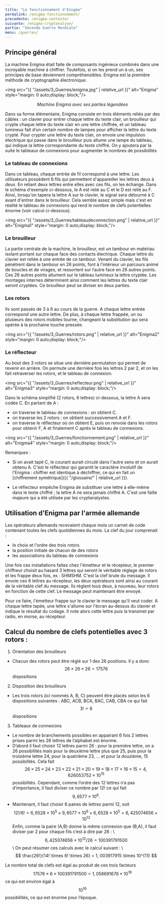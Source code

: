 ```yaml
---
title: "Le fonctionnement d'Enigma"
permalink: /enigma-fonctionnement/
precedente: /enigma-contexte/
suivante: /enigma-cryptanalyse/
partie: "Seconde Guerre Mondiale"
menu: /guerres/
---
```


## Principe général

La machine Enigma était faite de composants ingénieux combinés dans une incroyable machine à chiffrer. Toutefois, si on les prend un à un, ses principes de base deviennent compréhensibles. Enigma est la première méthode de cryptographie électronique.

<img src="{{ "/assets/3_Guerres/enigma.jpg" | relative_url }}" alt="Enigma" style="margin: 0 auto;display: block;"/>
<p align="center"> <em>Machine Enigma avec ses parties légendées</em> </p>

Dans sa forme élémentaire, Enigma consiste en trois éléments reliés par des câbles : un clavier pour entrer chaque lettre du texte clair, un brouilleur qui crypte chaque lettre du texte clair en une lettre chiffrée, et un tableau lumineux fait d’un certain nombre de lampes pour afficher la lettre du texte crypté. Pour crypter une lettre du texte clair, on envoie une impulsion électrique qui passe dans le brouilleur puis allume une lampe du tableau, qui indique la lettre correspondante du texte chiffré. On y ajoutera par la suite le tableaux de connexions pour augmenter le nombres de possibilités

### Le tableau de connexions

Dans ce tableau, chaque entrée de fil correspond à une lettre. Les utilisateurs possèdent 6 fils qui permettent d'appareiller les lettres deux à deux. En reliant deux lettres entre elles avec ces fils, on les échange. Dans le schéma d'exemple ci-dessous, le A est relié au C et le D est relié au F. Ainsi, lorsqu'on tapera la lettre A sur le clavier, le signal sera détourné à C avant d'entrer dans le brouilleur. Cela semble assez simple mais c'est en réalité le tableau de connexions qui rend le nombre de clefs potentielles énorme (voir calcul ci-dessous).

<img src="{{ "/assets/3_Guerres/tableaudeconnection.png" | relative_url }}" alt="Enigma1" style="margin: 0 auto;display: block;"/>

### Le brouilleur

La partie centrale de la machine, le brouilleur, est un tambour en matériau isolant portant sur chaque face des contacts électrique. Chaque lettre du clavier est reliée à une entrée de ce tambour. Venant du clavier, les fils pénètrent dans le tambour en 26 points, font à l’intérieur un parcours animé de boucles et de virages, et ressortent sur l’autre face en 26 autres points. Ces 26 autres points allument sur le tableau lumineux la lettre cryptée. Les montages internes déterminent ainsi comment les lettres du texte clair seront cryptées. Ce brouilleur peut se diviser en deux parties.

### Les rotors


Ils sont passés de 3 à 6 au cours de la guerre. A chaque lettre entrée correspond une autre lettre. De plus, à chaque lettre frappée, un ou plusieurs des rotors mobiles tourne, changeant la substitution qui sera opérée à la prochaine touche pressée.


<img src="{{ "/assets/3_Guerres/rotors.png" | relative_url }}" alt="Enigma2" style="margin: 0 auto;display: block;"/>

### Le réflecteur


Au bout des 3 rotors se situe une dernière permutation qui permet de revenir en arrière. On permute une dernière fois les lettres 2 par 2, et on les fait retraverser les rotors, et le tableau de connexion.

<img src="{{ "/assets/3_Guerres/reflecteur.png" | relative_url }}" alt="Enigma3" style="margin: 0 auto;display: block;"/>

Dans le schéma simplifié (2 rotors, 6 lettres) ci-dessous, la lettre A sera codée C. En partant de A :
* on traverse le tableau de connexions : on obtient C.
* on traverse les 2 rotors : on obtient successivement A et F.
* on traverse le réflecteur où on obtient E, puis on renvoie dans les rotors pour obtenir F, A et finalement C après le tableau de connexions.

<img src="{{ "/assets/3_Guerres/fonctionnement.png" | relative_url }}" alt="Enigma4" style="margin: 0 auto;display: block;"/>

Remarques :

* Si on avait tapé C, le courant aurait circulé dans l'autre sens et on aurait obtenu A. C'est le réflecteur qui garantit le caractère involutif de l'Enigma : chiffrer est identique à déchiffrer, ce qui en fait un [chiffrement symétrique]({{ "/glossaire/" | relative_url }}).

* Le réflecteur empêche Enigma de substituer une lettre à elle-même dans le texte chiffré ; la lettre A ne sera jamais chiffré A. C'est une faille majeure qui a été utilisée par les cryptanalystes.

## Utilisation d'Enigma par l'armée allemande

Les opérateurs allemands recevaient chaque mois un carnet de code contenant toutes les clefs quotidiennes du mois. La clef du jour comprenait :
* le choix et l'ordre des trois rotors
* la position initiale de chacun de des rotors
* les associations du tableau de connexions

Une fois ces installations faites chez l'émetteur et le récepteur, le premier chiffreur choisit au hasard 3 lettres qui seront le véritable réglage de rotors et les frappe deux fois, ex : SHMSHM. C'est la clef brute du message. Il envoie ces 6 lettres au récepteur, les deux opérateurs sont ainsi au courant de la véritable clef du message. Ils règlent tous deux, à nouveau, leur rotors en fonction de cette clef. Le message peut maintenant être envoyé.

Pour ce faire, l'émetteur frappe sur le clavier le message qu'il veut coder. A chaque lettre tapée, une lettre s'allume sur l'écran au-dessus du clavier et indique le résultat du codage. Il note alors cette lettre puis la transmet par radio, en morse, au récepteur.

## Calcul du nombre de clefs potentielles avec 3 rotors :

1. Orientation des brouilleurs
  * Chacun des rotors peut être réglé sur 1 des 26 positions. Il y a donc $$ 26 \times 26 \times 26 = 17 576 $$ dispositions
2. Disposition des brouilleurs
  * Les trois rotors (ici nommés A, B, C) peuvent être placés selon les 6 dispositions suivantes : ABC, ACB, BCA, BAC, CAB, CBA ce qui fait $$ 3! = 6 $$ dispositions
3. Tableaux de connexions
  * Le nombre de branchements possibles en appairant 6 fois 2 lettres prises parmi les 26 lettres de l’alphabet est énorme.
  * D’abord il faut choisir 12 lettres parmi 26 : pour la première lettre, on a 26 possibilités mais pour la deuxième lettre plus que 25, puis pour la troisième lettre 24, pour la quatrième 23, … et pour la douzième, 15 possibilités. Cela fait $$ 26 \times 25 \times 24 \times 23 \times 22 \times 21 \times 20 \times 19 \times 18 \times 17 \times 16 \times 15 = 4, 626053752 \times 10^{15} $$ possibilités.  Cependant, comme l’ordre des 12 lettres n’a pas d’importance, il faut diviser ce nombre par 12! ce qui fait $$ 9,6577 \times 10^{6}. $$
  * Maintenant, il faut choisir 6 paires de lettres parmi 12, soit $$ 12!/6! = 6,6528 \times 10^{5} \times
9,6577 \times 10^{6} \times 6,6528 \times 10^{5} = 6, 425074656 \times 10^{12} $$
Enfin, comme la paire (A,B) donne la même connexion que (B,A), il faut diviser par 2 pour chaque fils c’est à dire par 26 : \\
$$ 6, 425074656 \times 10^{12} / 26 = 100 391 791 500 $$ \\
On peut résumer ces calculs avec le calcul suivant : \\
$$ \frac{26!}{14! \times 6! \times 26}  = 1, 003917915 \times 10^{11} $$

Le nombre total de clefs est égal au produit de ces trois facteurs
$$ 17 576 \times 6 \times 100 391 791 500 = 1,058691676 \times 10^{16} $$ ce qui est environ égal à $$ 10^{16} $$ possibilités, ce qui est énorme pour l’époque.
